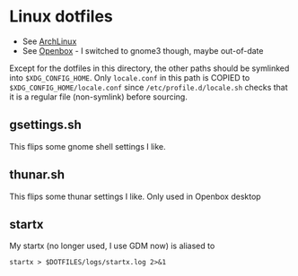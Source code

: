 # Linux dotfiles

- See [ArchLinux](arch.md)
- See [Openbox](openbox.md) - I switched to gnome3 though, maybe out-of-date

Except for the dotfiles in this directory, the other paths should be symlinked
into `$XDG_CONFIG_HOME`. Only `locale.conf` in this path is COPIED to
`$XDG_CONFIG_HOME/locale.conf` since `/etc/profile.d/locale.sh` checks that
it is a regular file (non-symlink) before sourcing.

## gsettings.sh

This flips some gnome shell settings I like.

## thunar.sh

This flips some thunar settings I like. Only used in Openbox desktop

## startx

My startx (no longer used, I use GDM now) is aliased to

    startx > $DOTFILES/logs/startx.log 2>&1


